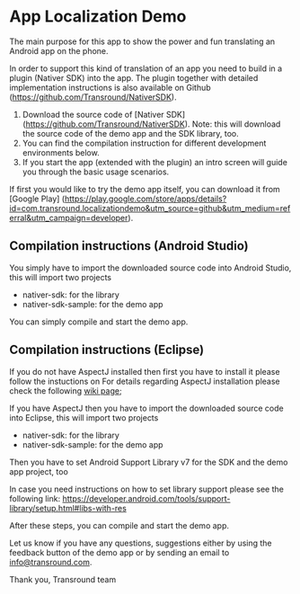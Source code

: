 App Localization Demo
===========
The main purpose for this app to show the power and fun translating an Android app on the phone.

In order to support this kind of translation of an app you need to build in a plugin (Nativer SDK) into the app.
The plugin together with detailed implementation instructions is also available on Github (https://github.com/Transround/NativerSDK).

1. Download the source code of [Nativer SDK] (https://github.com/Transround/NativerSDK).  Note: this will download the source code of the demo app and the SDK library, too.
2. You can find the compilation instruction for different development environments below.
3. If you start the app (extended with the plugin) an intro screen will guide you through the basic usage scenarios.

If first you would like to try the demo app itself, you can download it from [Google Play] (https://play.google.com/store/apps/details?id=com.transround.localizationdemo&utm_source=github&utm_medium=referral&utm_campaign=developer).

Compilation instructions (Android Studio)
-----------------------------------------
You simply have to import the downloaded source code into Android Studio, this will import two projects
* nativer-sdk: for the library
* nativer-sdk-sample: for the demo app

You can simply compile and start the demo app.

Compilation instructions (Eclipse)
-----------------------------------------
If you do not have AspectJ installed then first you have to install it please follow the instuctions on
For details regarding AspectJ installation please check the following [wiki page](https://github.com/Transround/NativerSDK/wiki/How-to-integrate-Nativer-SDK#3installing-aspectj);

If you have AspectJ then you have to import the downloaded source code into Eclipse, this will import two projects
* nativer-sdk: for the library
* nativer-sdk-sample: for the demo app

Then you have to set Android Support Library v7 for the SDK and the demo app project, too

In case you need instructions on how to set library support please see the following link: https://developer.android.com/tools/support-library/setup.html#libs-with-res

After these steps, you can compile and start the demo app.

Let us know if you have any questions, suggestions either by using the feedback button of the demo app or by sending an email to info@transround.com.

Thank you,
Transround team
